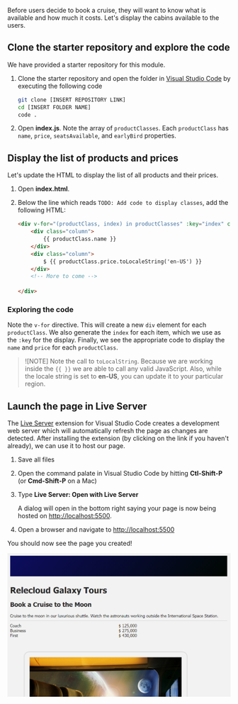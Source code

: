 Before users decide to book a cruise, they will want to know what is available and how much it costs. Let's display the cabins available to the users.

## Clone the starter repository and explore the code

We have provided a starter repository for this module.

1. Clone the starter repository and open the folder in [Visual Studio Code](https://code.visualstudio.com) by executing the following code

    ```bash
    git clone [INSERT REPOSITORY LINK]
    cd [INSERT FOLDER NAME]
    code .
    ```

1. Open **index.js**. Note the array of `productClasses`. Each `productClass` has `name`, `price`, `seatsAvailable`, and `earlyBird` properties.

## Display the list of products and prices

Let's update the HTML to display the list of all products and their prices.

1. Open **index.html**.
1. Below the line which reads `TODO: Add code to display classes`, add the following HTML:

    ```html
    <div v-for="(productClass, index) in productClasses" :key="index" class="row">
        <div class="column">
            {{ productClass.name }}
        </div>
        <div class="column">
            $ {{ productClass.price.toLocaleString('en-US') }}
        </div>
        <!-- More to come -->

    </div>
    ```

### Exploring the code

Note the `v-for` directive. This will create a new `div` element for each `productClass`. We also generate the `index` for each item, which we use as the `:key` for the display. Finally, we see the appropriate code to display the `name` and `price` for each `productClass`.

> ![NOTE]
> Note the call to `toLocalString`. Because we are working inside the `{{ }}` we are able to call any valid JavaScript. Also, while the locale string is set to **en-US**, you can update it to your particular region.

## Launch the page in Live Server

The [Live Server](https://marketplace.visualstudio.com/items?itemName=ritwickdey.LiveServer) extension for Visual Studio Code creates a development web server which will automatically refresh the page as changes are detected. After installing the extension (by clicking on the link if you haven't already), we can use it to host our page.

1. Save all files
1. Open the command palate in Visual Studio Code by hitting **Ctl-Shift-P** (or **Cmd-Shift-P** on a Mac)
1. Type **Live Server: Open with Live Server**

    A dialog will open in the bottom right saying your page is now being hosted on [http://localhost:5500](http://localhost:5500).

1. Open a browser and navigate to [http://localhost:5500](http://localhost:5500)

You should now see the page you created!

![Screenshot of page displaying list of classes](./media/lists.png)
